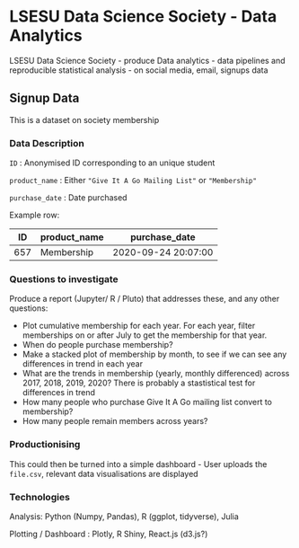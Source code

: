 # LSESU Data Science Society - Data Analytics
LSESU Data Science Society - produce Data analytics - data pipelines and reproducible statistical analysis - on social media, email, signups data

## Signup Data

This is a dataset on society membership

### Data Description

```ID``` : Anonymised ID corresponding to an unique student

```product_name``` : Either ```"Give It A Go Mailing List"``` or ```"Membership"```

```purchase_date``` : Date purchased

Example row:

| ID | product_name | purchase_date|
| -- | -- | --|
| 657 | Membership | 2020-09-24 20:07:00 |


### Questions to investigate

Produce a report (Jupyter/ R / Pluto) that addresses these, and any other questions:

+ Plot cumulative membership for each year. For each year, filter memberships on or after July to get the membership for that year. 
+ When do people purchase membership?
+ Make a stacked plot of membership by month,  to see if we can see any differences in trend in each year
+ What are the trends in membership (yearly, monthly differenced) across 2017, 2018, 2019, 2020? There is probably a stastistical test for differences in trend
+ How many people who purchase Give It A Go mailing list convert to membership?
+ How many people remain members across years?

### Productionising

This could then be turned into a simple dashboard - User uploads the ```file.csv```, relevant data visualisations are displayed

### Technologies

Analysis: Python (Numpy, Pandas), R (ggplot, tidyverse), Julia

Plotting / Dashboard : Plotly, R Shiny, React.js (d3.js?)
